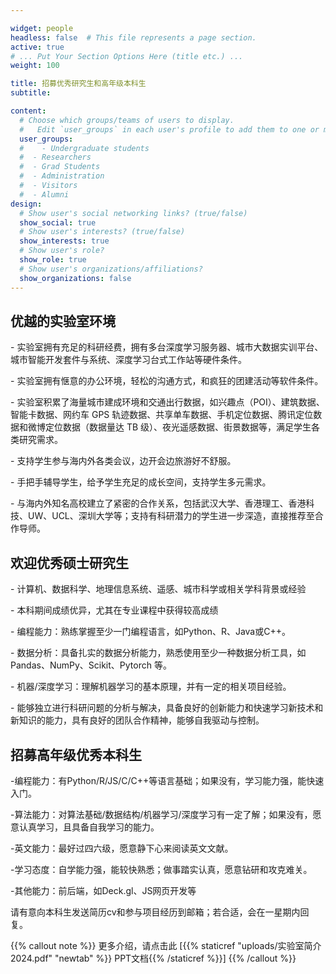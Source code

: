 ```yaml
---

widget: people
headless: false  # This file represents a page section.
active: true
# ... Put Your Section Options Here (title etc.) ...
weight: 100

title: 招募优秀研究生和高年级本科生
subtitle:

content:
  # Choose which groups/teams of users to display.
  #   Edit `user_groups` in each user's profile to add them to one or more of these groups.
  user_groups:
  #    - Undergraduate students
  #  - Researchers
  #  - Grad Students
  #  - Administration
  #  - Visitors
  #  - Alumni
design:
  # Show user's social networking links? (true/false)
  show_social: true
  # Show user's interests? (true/false)
  show_interests: true
  # Show user's role?
  show_role: true
  # Show user's organizations/affiliations?
  show_organizations: false
---
```


## 优越的实验室环境
<p align="left">- 实验室拥有充足的科研经费，拥有多台深度学习服务器、城市大数据实训平台、城市智能开发套件与系统、深度学习台式工作站等硬件条件。</p>
<p align="left">- 实验室拥有惬意的办公环境，轻松的沟通方式，和疯狂的团建活动等软件条件。</p>
<p align="left">- 实验室积累了海量城市建成环境和交通出行数据，如兴趣点（POI）、建筑数据、智能卡数据、网约车 GPS 轨迹数据、共享单车数据、手机定位数据、腾讯定位数据和微博定位数据（数据量达 TB 级）、夜光遥感数据、街景数据等，满足学生各类研究需求。</p>
<p align="left">- 支持学生参与海内外各类会议，边开会边旅游好不舒服。</p>
<p align="left">- 手把手辅导学生，给予学生充足的成长空间，支持学生多元需求。</p>
<p align="left">- 与海内外知名高校建立了紧密的合作关系，包括武汉大学、香港理工、香港科技、UW、UCL、深圳大学等；支持有科研潜力的学生进一步深造，直接推荐至合作导师。</p>



## 欢迎优秀硕士研究生
<p align="left">- 计算机、数据科学、地理信息系统、遥感、城市科学或相关学科背景或经验</p>
<p align="left">- 本科期间成绩优异，尤其在专业课程中获得较高成绩</p>
<p align="left">- 编程能力：熟练掌握至少一门编程语言，如Python、R、Java或C++。</p>
<p align="left">- 数据分析：具备扎实的数据分析能力，熟悉使用至少一种数据分析工具，如Pandas、NumPy、Scikit、Pytorch 等。</p>
<p align="left">- 机器/深度学习：理解机器学习的基本原理，并有一定的相关项目经验。</p>
<p align="left">- 能够独立进行科研问题的分析与解决，具备良好的创新能力和快速学习新技术和新知识的能力，具有良好的团队合作精神，能够自我驱动与控制。</p>

## 招募高年级优秀本科生
<p align="left"> -编程能力：有Python/R/JS/C/C++等语言基础；如果没有，学习能力强，能快速入门。</p>
<p align="left"> -算法能力：对算法基础/数据结构/机器学习/深度学习有一定了解；如果没有，愿意认真学习，且具备自我学习的能力。</p>
<p align="left"> -英文能力：最好过四六级，愿意静下心来阅读英文文献。</p>
<p align="left"> -学习态度：自学能力强，能较快熟悉；做事踏实认真，愿意钻研和攻克难关。</p>
<p align="left"> -其他能力：前后端，如Deck.gl、JS网页开发等</p>
<p align="left"> 请有意向本科生发送简历cv和参与项目经历到邮箱；若合适，会在一星期内回复。</p>

{{% callout note %}}
更多介绍，请点击此 [{{% staticref "uploads/实验室简介2024.pdf" "newtab" %}} PPT文档{{% /staticref %}}]
{{% /callout %}}
